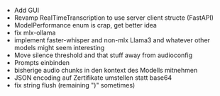  - Add GUI
 - Revamp RealTimeTranscription to use server client structe (FastAPI)
 - ModelPerformance enum is crap, get better idea
 - fix mlx-ollama
 - implement faster-whisper and non-mlx Llama3 and whatever other models might seem interesting
 - Move silence threshold and that stuff away from audioconfig
 - Prompts einbinden
 - bisherige audio chunks in den kontext des Modells mitnehmen
 - JSON encoding auf Zertifikate umstellen statt base64
 - fix string flush (remaining ")" sometimes)

